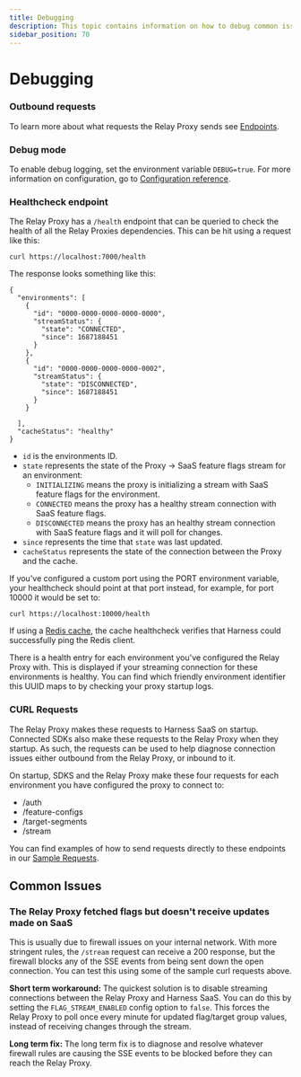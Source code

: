 ```yaml
---
title: Debugging
description: This topic contains information on how to debug common issues with the Proxy
sidebar_position: 70
---
```


# Debugging

### Outbound requests
To learn more about what requests the Relay Proxy sends see [Endpoints](/docs/feature-flags/relay-proxy/outbound_endpoints).

### Debug mode

To enable debug logging, set the environment variable `DEBUG=true`. For more information on configuration, go to [Configuration reference](/docs/feature-flags/relay-proxy/configuration).

### Healthcheck endpoint
The Relay Proxy has a `/health` endpoint that can be queried to check the health of all the Relay Proxies dependencies. This can be hit using a request like this: 

`curl https://localhost:7000/health`

The response looks something like this:

```
{
  "environments": [
    {
      "id": "0000-0000-0000-0000-0000",
      "streamStatus": {
        "state": "CONNECTED",
        "since": 1687188451
      }
    },
    {
      "id": "0000-0000-0000-0000-0002",
      "streamStatus": {
        "state": "DISCONNECTED",
        "since": 1687188451
      }
    }

  ],
  "cacheStatus": "healthy"
}
```
- `id` is the environments ID.
- `state` represents the state of the Proxy -> SaaS feature flags stream for an environment:
    - `INITIALIZING` means the proxy is initializing a stream with SaaS feature flags for the environment.
    - `CONNECTED` means the proxy has a healthy stream connection with SaaS feature flags.
    - `DISCONNECTED` means the proxy has an healthy stream connection with SaaS feature flags and it will poll for changes.
- `since` represents the time that `state` was last updated.
- `cacheStatus` represents the state of the connection between the Proxy and the cache.


If you've configured a custom port using the PORT environment variable, your healthcheck should point at that port instead, for example, for port 10000 it would be set to:

`curl https://localhost:10000/health`

If using a [Redis cache](/docs/feature-flags/relay-proxy/cache_options#redis-cache), the cache healthcheck verifies that Harness could successfully ping the Redis client.

There is a health entry for each environment you've configured the Relay Proxy with. This is displayed if your streaming connection for these environments is healthy. You can find which friendly environment identifier this UUID maps to by checking your proxy startup logs.

### CURL Requests

The Relay Proxy makes these requests to Harness SaaS on startup. Connected SDKs also make these requests to the Relay Proxy when they startup. As such, the requests can be used to help diagnose connection issues either outbound from the Relay Proxy, or inbound to it.

On startup, SDKS and the Relay Proxy make these four requests for each environment you have configured the proxy to connect to:

- /auth
- /feature-configs
- /target-segments
- /stream

You can find examples of how to send requests directly to these endpoints in our [Sample Requests](/docs/feature-flags/relay-proxy/sample_curl_requests).

## Common Issues

### The Relay Proxy fetched flags but doesn't receive updates made on SaaS

This is usually due to firewall issues on your internal network. With more stringent rules, the `/stream` request can receive a 200 response, but the firewall blocks any of the SSE events from being sent down the open connection. You can test this using some of the sample curl requests above.

**Short term workaround:** The quickest solution is to disable streaming connections between the Relay Proxy and Harness SaaS. You can do this by setting the `FLAG_STREAM_ENABLED` config option to `false`. This forces the Relay Proxy to poll once every minute for updated flag/target group values, instead of receiving changes through the stream.  

**Long term fix:** The long term fix is to diagnose and resolve whatever firewall rules are causing the SSE events to be blocked before they can reach the Relay Proxy.
